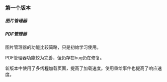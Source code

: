### 第一个版本

##### 图片管理器
##### PDF管理器
图片管理器的功能比较简略，只是初始学习使用。

PDF管理器功能较为完善，但仍存在bug仍在修复。

新版本中使用了多线程加载页面，提高了加载速度。使用重绘事件也提高了响应速度。
